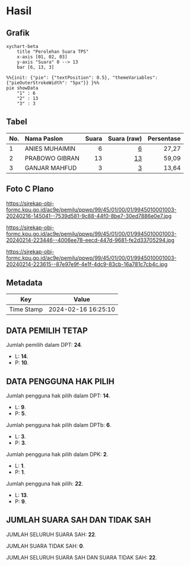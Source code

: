 # Hasil

## Grafik

```mermaid
xychart-beta
    title "Perolehan Suara TPS"
    x-axis [01, 02, 03]
    y-axis "Suara" 0 --> 13
    bar [6, 13, 3]
```

```mermaid
%%{init: {"pie": {"textPosition": 0.5}, "themeVariables": {"pieOuterStrokeWidth": "5px"}} }%%
pie showData
    "1" : 6
    "2" : 13
    "3" : 3
```

## Tabel

| No. | Nama Paslon    | Suara | Suara (raw) | Persentase |
|:--- |:-------------- | -----:| -----------:| ----------:|
| 1   | ANIES MUHAIMIN | 6     | [6][p-1]    | 27,27      |
| 2   | PRABOWO GIBRAN | 13    | [13][p-2]   | 59,09      |
| 3   | GANJAR MAHFUD  | 3     | [3][p-3]    | 13,64      |


[p-1]: https://github.com/gigit-pemilu/pemilu-2024-99-luar-negeri/blob/main/pilpres/hitung-suara/sub/99-luar-negeri/sub/45-harare-zimbabwe/sub/01-harare-zimbabwe/sub/0001-harare-zimbabwe/sub/003-tps/sub/paslon-1.txt
[p-2]: https://github.com/gigit-pemilu/pemilu-2024-99-luar-negeri/blob/main/pilpres/hitung-suara/sub/99-luar-negeri/sub/45-harare-zimbabwe/sub/01-harare-zimbabwe/sub/0001-harare-zimbabwe/sub/003-tps/sub/paslon-2.txt
[p-3]: https://github.com/gigit-pemilu/pemilu-2024-99-luar-negeri/blob/main/pilpres/hitung-suara/sub/99-luar-negeri/sub/45-harare-zimbabwe/sub/01-harare-zimbabwe/sub/0001-harare-zimbabwe/sub/003-tps/sub/paslon-3.txt

## Foto C Plano

https://sirekap-obj-formc.kpu.go.id/ac9e/pemilu/ppwp/99/45/01/00/01/9945010001003-20240216-145041--7539d581-9c88-44f0-8be7-30ed7886e0e7.jpg

https://sirekap-obj-formc.kpu.go.id/ac9e/pemilu/ppwp/99/45/01/00/01/9945010001003-20240214-223446--4006ee78-eecd-447d-9681-fe2d33705294.jpg

https://sirekap-obj-formc.kpu.go.id/ac9e/pemilu/ppwp/99/45/01/00/01/9945010001003-20240214-223615--87e97e9f-4e1f-4dc9-83cb-16a781c7cb4c.jpg


## Metadata

| Key        | Value               |
| ---------- | ------------------- |
| Time Stamp | 2024-02-16 16:25:10 |


## DATA PEMILIH TETAP

Jumlah pemilih dalam DPT: **24**.
 * L: **14**.
 * P: **10**.

## DATA PENGGUNA HAK PILIH

Jumlah pengguna hak pilih dalam DPT: **14**.
 * L: **9**.
 * P: **5**.

Jumlah pengguna hak pilih dalam DPTb: **6**.
 * L: **3**.
 * P: **3**.

Jumlah pengguna hak pilih dalam DPK: **2**.
 * L: **1**.
 * P: **1**.

Jumlah pengguna hak pilih: **22**.
 * L: **13**.
 * P: **9**.

## JUMLAH SUARA SAH DAN TIDAK SAH

JUMLAH SELURUH SUARA SAH: **22**.

JUMLAH SUARA TIDAK SAH: **0**.

JUMLAH SELURUH SUARA SAH DAN SUARA TIDAK SAH: **22**.


